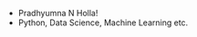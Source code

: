 - Pradhyumna N Holla!
- Python, Data Science, Machine Learning etc.

<!---
PradHolla/PradHolla is a ✨ special ✨ repository because its `README.md` (this file) appears on your GitHub profile.
You can click the Preview link to take a look at your changes.
--->
